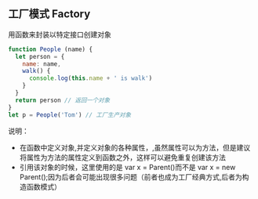 ##  <a name="工厂模式">工厂模式 Factory</a>
用函数来封装以特定接口创建对象

```js
function People (name) {
  let person = {
    name: name,
    walk() {
      console.log(this.name + ' is walk')
    }
  }
  return person // 返回一个对象
}
let p = People('Tom') // 工厂生产对象
```

说明：
* 在函数中定义对象,并定义对象的各种属性，,虽然属性可以为方法，但是建议将属性为方法的属性定义到函数之外，这样可以避免重复创建该方法
* 引用该对象的时候，这里使用的是 var x = Parent()而不是 var x = new Parent();因为后者会可能出现很多问题（前者也成为工厂经典方式,后者为构造函数模式）

